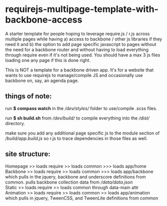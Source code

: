 requirejs-multipage-template-with-backbone-access
=================================================

A starter template for people hoping to leverage require.js / r.js across multiple pages while having a) access to backbone / other js libraries if they need it and b) the option to add page specific javascript to pages without the need for a backbone router and without having to load everything through require even if it's not being used.  You should have a max 3 js files loading one any page if this is done right.

This is NOT a template for a backbone driven app.  It's for a website that wants to use requirejs to manage/compile JS and occasionally use backbone on, say, an agenda page.  

things of note:
---------------

run **$ compass watch** in the */dev/styles/* folder to use/compile .scss files.

run **$ sh build.sh** from */dev/build/* to compile everything into the */dist/* directory.

make sure you add any additional page specific js to the module section of */build/app.build.js* so r.js to trace dependencies in those files as well.

site structure:
---------------

Homepage >> loads require >> loads common >>> loads app/home  
Backbone >> loads require >> loads common >>> loads app/backbone which pulls in the jquery, backbone and underscore definitions from common. pulls backbone collection data from */data/data.json*  
Static >> loads require >> loads common through data-main attr  
Animation >> loads require >> loads common >> loads app/animation which pulls in jquery, TweenCSS, and TweenLite definitions from common  